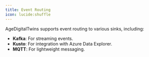 ```yaml
---
title: Event Routing
icon: lucide:shuffle
---
```


AgeDigitalTwins supports event routing to various sinks, including:

- **Kafka**: For streaming events.
- **Kusto**: For integration with Azure Data Explorer.
- **MQTT**: For lightweight messaging.
